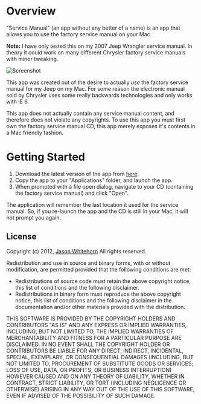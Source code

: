 # Overview #

"Service Manual" (an app without any better of a name) is an app that allows you to use the factory service manual on your Mac.

**Note:** I have only tested this on my 2007 Jeep Wrangler service manual. In theory it could work on many different Chrysler factory service manuals with minor tweaking.

![Screenshot](https://raw.github.com/jwhitehorn/service_manual/master/Screenshots/screenshot_1.png)

This app was created out of the desire to actually _use_ the factory service manual for my Jeep on my Mac. For some reason the electronic manual sold by Chrysler uses some really backwards technologies and only works with IE 6.

This app does not actually contain any service manual content, and therefore does not violate any copyrights. To use this app you must first own the factory service manual CD, this app merely exposes it's contents in a Mac friendly fashion.

# Getting Started #

1. Download the latest version of the app from [here](https://github.com/jwhitehorn/service_manual/downloads).
2. Copy the app to your "Applications" folder, and launch the app.
3. When prompted with a file open dialog, navigate to your CD (containing the factory service manual) and click "Open".

The application will remember the last location it used for the service manual. So, if you re-launch the app and the CD is still in your Mac, it will not prompt you again.

## License ##

Copyright (c) 2012, [Jason Whitehorn](https://github.com/jwhitehorn) 
All rights reserved.

Redistribution and use in source and binary forms, with or without modification, are permitted provided that the following conditions are met:

* Redistributions of source code must retain the above copyright notice, this list of conditions and the following disclaimer.
* Redistributions in binary form must reproduce the above copyright notice, this list of conditions and the following disclaimer in the documentation and/or other materials provided with the distribution.

THIS SOFTWARE IS PROVIDED BY THE COPYRIGHT HOLDERS AND CONTRIBUTORS "AS IS" AND ANY EXPRESS OR IMPLIED WARRANTIES, INCLUDING, BUT NOT LIMITED TO, THE IMPLIED WARRANTIES OF MERCHANTABILITY AND FITNESS FOR A PARTICULAR PURPOSE ARE DISCLAIMED. IN NO EVENT SHALL THE COPYRIGHT HOLDER OR CONTRIBUTORS BE LIABLE FOR ANY DIRECT, INDIRECT, INCIDENTAL, SPECIAL, EXEMPLARY, OR CONSEQUENTIAL DAMAGES (INCLUDING, BUT NOT LIMITED TO, PROCUREMENT OF SUBSTITUTE GOODS OR SERVICES; LOSS OF USE, DATA, OR PROFITS; OR BUSINESS INTERRUPTION) HOWEVER CAUSED AND ON ANY THEORY OF LIABILITY, WHETHER IN CONTRACT, STRICT LIABILITY, OR TORT (INCLUDING NEGLIGENCE OR OTHERWISE) ARISING IN ANY WAY OUT OF THE USE OF THIS SOFTWARE, EVEN IF ADVISED OF THE POSSIBILITY OF SUCH DAMAGE.